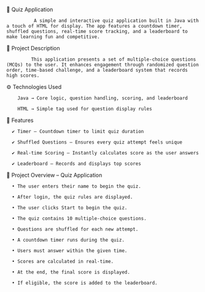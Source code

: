 🎯 Quiz Application

              A simple and interactive quiz application built in Java with a touch of HTML for display. The app features a countdown timer, shuffled questions, real-time score tracking, and a leaderboard to make learning fun and competitive.

📌 Project Description

             This application presents a set of multiple-choice questions (MCQs) to the user. It enhances engagement through randomized question order, time-based challenge, and a leaderboard system that records high scores.

⚙ Technologies Used

        Java → Core logic, question handling, scoring, and leaderboard

        HTML → Simple tag used for question display rules

🚀 Features

      ✔ Timer – Countdown timer to limit quiz duration

      ✔ Shuffled Questions – Ensures every quiz attempt feels unique

      ✔ Real-time Scoring – Instantly calculates score as the user answers

      ✔ Leaderboard – Records and displays top scores

🧾 Project Overview – Quiz Application

      • The user enters their name to begin the quiz.
      
      • After login, the quiz rules are displayed.
      
      • The user clicks Start to begin the quiz.
      
      • The quiz contains 10 multiple-choice questions.
      
      • Questions are shuffled for each new attempt.
      
      • A countdown timer runs during the quiz.
      
      • Users must answer within the given time.
      
      • Scores are calculated in real-time.
      
      • At the end, the final score is displayed.
      
      • If eligible, the score is added to the leaderboard.


